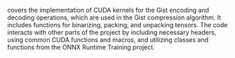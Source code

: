 covers the implementation of CUDA kernels for the Gist encoding and decoding operations, which are used in the Gist compression algorithm. It includes functions for binarizing, packing, and unpacking tensors. The code interacts with other parts of the project by including necessary headers, using common CUDA functions and macros, and utilizing classes and functions from the ONNX Runtime Training project.